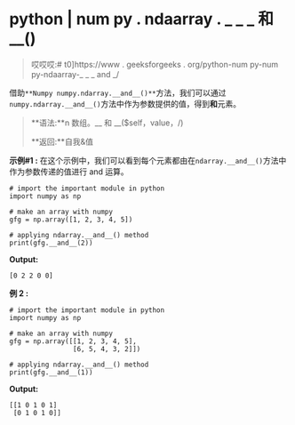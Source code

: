 # python | num py . ndaarray . _ _ _ 和 __()

> 哎哎哎:# t0]https://www . geeksforgeeks . org/python-num py-num py-ndaarray-_ _ _ and _/

借助`**Numpy numpy.ndarray.__and__()**`方法，我们可以通过`numpy.ndarray.__and__()`方法中作为参数提供的值，得到**和**元素。

> **语法:**n 数组。__ 和 __($self，value，/)
> 
> **返回:**自我&值

**示例#1 :**
在这个示例中，我们可以看到每个元素都由在`ndarray.__and__()`方法中作为参数传递的值进行 and 运算。

```
# import the important module in python
import numpy as np

# make an array with numpy
gfg = np.array([1, 2, 3, 4, 5])

# applying ndarray.__and__() method
print(gfg.__and__(2))
```

**Output:**

```
[0 2 2 0 0]

```

**例 2 :**

```
# import the important module in python
import numpy as np

# make an array with numpy
gfg = np.array([[1, 2, 3, 4, 5],
                [6, 5, 4, 3, 2]])

# applying ndarray.__and__() method
print(gfg.__and__(1))
```

**Output:**

```
[[1 0 1 0 1]
 [0 1 0 1 0]]

```
